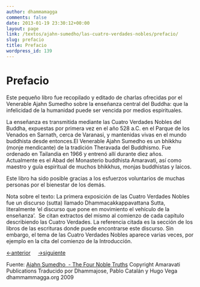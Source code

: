 ```yaml
---
author: dhammamagga
comments: false
date: 2013-01-19 23:30:12+00:00
layout: page
link: /textos/ajahn-sumedho/las-cuatro-verdades-nobles/prefacio/
slug: prefacio
title: Prefacio
wordpress_id: 139
---
```


# Prefacio


Este pequeño libro fue recopilado y editado de charlas ofrecidas por el Venerable Ajahn Sumedho sobre la enseñanza central del Buddha: que la infelicidad de la humanidad puede ser vencida por medios espirituales.


La enseñanza es transmitida mediante las Cuatro Verdades Nobles del Buddha, expuestas por primera vez en el año 528 a.C. en el Parque de los Venados en Sarnath, cerca de Varanasi, y mantenidas vivas en el mundo buddhista desde entonces.El Venerable Ajahn Sumedho es un bhikkhu (monje mendicante) de la tradición Theravada del Buddhismo. Fue ordenado en Tailandia en 1966 y entrenó allí durante diez años. Actualmente es el Abad del Monasterio buddhista Amaravati, así como maestro y guía espiritual de muchos bhikkhus, monjas buddhistas y laicos.

Este libro ha sido posible gracias a los esfuerzos voluntarios de muchas personas por el bienestar de los demás.

Nota sobre el texto:
La primera exposición de las Cuatro Verdades Nobles fue un discurso (sutta) llamado Dhammacakkappavattana Sutta, literalmente ‘el discurso que pone en movimiento el vehículo de la enseñanza’.  Se citan extractos del mismo al comienzo de cada capítulo describiendo las Cuatro Verdades. La referencia citada es la sección de los libros de las escrituras donde puede encontrarse este discurso. Sin embargo, el tema de las Cuatro Verdades Nobles aparece varias veces, por ejemplo en la cita del comienzo de la Introducción.


[<-anterior](/textos/ajahn-sumedho/las-cuatro-verdades-nobles/un-punado-de-hojas/)     [->siguiente](/textos/ajahn-sumedho/las-cuatro-verdades-nobles/introduccion/)




<!-- more -->






Fuente: [Ajahn Sumedho  - The Four Noble Truths](http://www.amaravati.org/abmnew/documents/4noble2/index.html)
Copyright Amaravati Publications
Traducido por Dhammajose, Pablo Catalán y Hugo Vega
dhammammagga.org 2009
